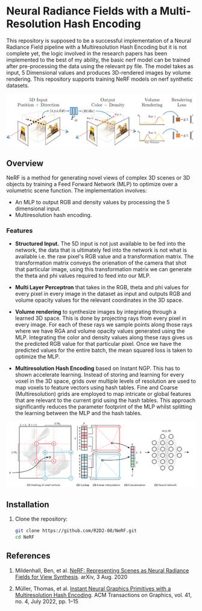 # Neural Radiance Fields with a Multi-Resolution Hash Encoding

This repository is supposed to be a successful implementation of a Neural Radiance Field pipeline with a Multiresolution Hash Encoding but it is not complete yet, the logic involved in the research papers has been implemented to the best of my ability, the basic nerf model can be trained after pre-processing the data using the relevant py file. The model takes as input, 5 Dimensional values and produces 3D-rendered images by volume rendering. This repository supports training NeRF models on nerf synthetic datasets.

![NeRF Training. Source: Mildenhall et al.](assets/nerf-training.png)

## Overview

NeRF is a method for generating novel views of complex 3D scenes or 3D objects by training a Feed Forward Network (MLP) to optimize over a volumetric scene function. The implementation involves:
- An MLP to output RGB and density values by processing the 5 dimensional input.
- Multiresolution hash encoding.

### Features

- **Structured Input.** The 5D input is not just available to be fed into the network, the data that is ultimately fed into the network is not what is available i.e. the raw pixel's RGB value and a transformation matrix. The transformation matrix conveys the orienation of the camera that shot that particular image, using this transformation matrix we can generate the theta and phi values required to feed into our MLP.  

- **Multi Layer Perceptron** that takes in the RGB, theta and phi values for every pixel in every image in the dataset as input and outputs RGB and volume opacity values for the relevant coordinates in the 3D space.

- **Volume rendering** to synthesize images by integrating through a learned 3D space. This is done by projecting rays from every pixel in every image. For each of these rays we sample points along those rays where we have RGA and volume opacity values generated using the MLP. Integrating the color and density values along these rays gives us the predicted RGB value for that particular pixel. Once we have the predicted values for the entire batch, the mean squared loss is taken to optimize the MLP.

- **Multiresolution Hash Encoding** based on Instant NGP. This has to shown accelerate learning. Instead of storing and learning for every voxel in the 3D space, grids over multiple levels of resolution are used to map voxels to feature vectors using hash tables. Fine and Coarse (Multiresolution) grids are employed to map intricate or global features that are relevant to the current grid using the hash tables. This approach significantly reduces the parameter footprint of the MLP whilst splitting the learning between the MLP and the hash tables.


![Multiresolution Hash Encoding. Source: Müller et al.](assets/multiresolution-hash-encoding.png)

## Installation

1. Clone the repository:

   ```bash
   git clone https://github.com/R2D2-08/NeRF.git
   cd NeRF

## References 

1. Mildenhall, Ben, et al. [NeRF: Representing Scenes as Neural Radiance Fields for View Synthesis](https://arxiv.org/abs/2003.08934). arXiv, 3 Aug. 2020

2. Müller, Thomas, et al. [Instant Neural Graphics Primitives with a Multiresolution Hash Encoding](https://arxiv.org/abs/2201.05989v2). ACM Transactions on Graphics, vol. 41, no. 4, July 2022, pp. 1–15

